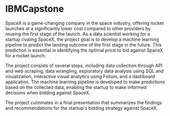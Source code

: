 # IBMCapstone

SpaceX is a game-changing company in the space industry, offering rocket launches at a significantly lower cost compared to other providers by reusing the first stage of the launch. As a data scientist working for a startup rivaling SpaceX, the project goal is to develop a machine learning pipeline to predict the landing outcome of the first stage in the future. This prediction is essential in identifying the optimal price to bid against SpaceX for a rocket launch.

The project consists of several steps, including data collection through API and web scraping, data wrangling, exploratory data analysis using SQL and visualization, interactive visual analytics using Folium, and a dashboard application. The machine learning pipeline is developed to make predictions based on the collected data, enabling the startup to make informed decisions when bidding against SpaceX.

The project culminates in a final presentation that summarizes the findings and recommendations for the startup's bidding strategy against SpaceX.
